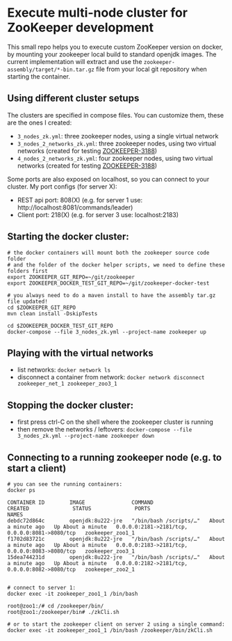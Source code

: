 # Execute multi-node cluster for ZooKeeper development

This small repo helps you to execute custom ZooKeeper version on
docker, by mounting your zookeeper local build to standard openjdk images.
The current implementation will extract and use the `zookeeper-assembly/target/*-bin.tar.gz` file from your local git
repository when starting the container.


## Using different cluster setups

The clusters are specified in compose files. You can customize them, these are the ones I created:
- `3_nodes_zk.yml`: three zookeeper nodes, using a single virtual network
- `3_nodes_2_networks_zk.yml`: three zookeeper nodes, using two virtual networks (created for testing [ZOOKEEPER-3188](https://issues.apache.org/jira/browse/ZOOKEEPER-3188))
- `4_nodes_2_networks_zk.yml`: four zookeeper nodes, using two virtual networks (created for testing [ZOOKEEPER-3188](https://issues.apache.org/jira/browse/ZOOKEEPER-3188))

Some ports are also exposed on localhost, so you can connect to your cluster. My port configs (for server X):
- REST api port: 808(X) (e.g. for server 1 use: http://localhost:8081/commands/leader)
- Client port: 218(X) (e.g. for server 3 use: localhost:2183)

## Starting the docker cluster:

```
# the docker containers will mount both the zookeeper source code folder
# and the folder of the docker helper scripts, we need to define these folders first
export ZOOKEEPER_GIT_REPO=~/git/zookeeper
export ZOOKEEPER_DOCKER_TEST_GIT_REPO=~/git/zookeeper-docker-test

# you always need to do a maven install to have the assembly tar.gz file updated!
cd $ZOOKEEPER_GIT_REPO
mvn clean install -DskipTests

cd $ZOOKEEPER_DOCKER_TEST_GIT_REPO
docker-compose --file 3_nodes_zk.yml --project-name zookeeper up

```

## Playing with the virtual networks
- list networks: `docker network ls`
- disconnect a container from network: `docker network disconnect zookeeper_net_1 zookeeper_zoo3_1`


## Stopping the docker cluster:
- first press ctrl-C on the shell where the zookeeper cluster is running
- then remove the networks / leftovers: `docker-compose --file 3_nodes_zk.yml --project-name zookeeper down`


## Connecting to a running zookeeper node (e.g. to start a client)
```
# you can see the running containers:
docker ps

CONTAINER ID        IMAGE               COMMAND                  CREATED              STATUS              PORTS                                            NAMES
debdc72d864c        openjdk:8u222-jre   "/bin/bash /scripts/…"   About a minute ago   Up About a minute   0.0.0.0:2181->2181/tcp, 0.0.0.0:8081->8080/tcp   zookeeper_zoo1_1
f1702d83721c        openjdk:8u222-jre   "/bin/bash /scripts/…"   About a minute ago   Up About a minute   0.0.0.0:2183->2181/tcp, 0.0.0.0:8083->8080/tcp   zookeeper_zoo3_1
15dea744231d        openjdk:8u222-jre   "/bin/bash /scripts/…"   About a minute ago   Up About a minute   0.0.0.0:2182->2181/tcp, 0.0.0.0:8082->8080/tcp   zookeeper_zoo2_1


# connect to server 1:
docker exec -it zookeeper_zoo1_1 /bin/bash

root@zoo1:/# cd /zookeeper/bin/
root@zoo1:/zookeeper/bin# ./zkCli.sh

# or to start the zookeeper client on server 2 using a single command:
docker exec -it zookeeper_zoo1_1 /bin/bash /zookeeper/bin/zkCli.sh
```

